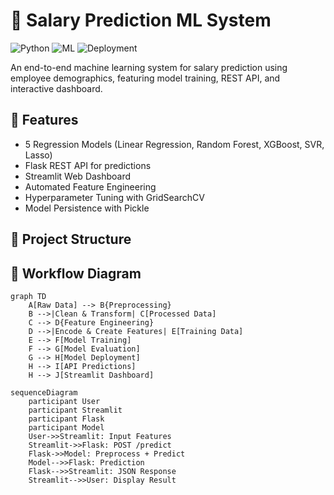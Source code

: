 # 💼 Salary Prediction ML System

![Python](https://img.shields.io/badge/Python-3.8%2B-blue)
![ML](https://img.shields.io/badge/Machine%20Learning-Supervised-orange)
![Deployment](https://img.shields.io/badge/Deployment-Flask%20%2B%20Streamlit-green)

An end-to-end machine learning system for salary prediction using employee demographics, featuring model training, REST API, and interactive dashboard.

## 🌟 Features
- 5 Regression Models (Linear Regression, Random Forest, XGBoost, SVR, Lasso)
- Flask REST API for predictions
- Streamlit Web Dashboard
- Automated Feature Engineering
- Hyperparameter Tuning with GridSearchCV
- Model Persistence with Pickle

## 📂 Project Structure

## 🔄 Workflow Diagram

```mermaid
graph TD
    A[Raw Data] --> B{Preprocessing}
    B -->|Clean & Transform| C[Processed Data]
    C --> D{Feature Engineering}
    D -->|Encode & Create Features| E[Training Data]
    E --> F[Model Training]
    F --> G[Model Evaluation]
    G --> H[Model Deployment]
    H --> I[API Predictions]
    H --> J[Streamlit Dashboard]

sequenceDiagram
    participant User
    participant Streamlit
    participant Flask
    participant Model
    User->>Streamlit: Input Features
    Streamlit->>Flask: POST /predict
    Flask->>Model: Preprocess + Predict
    Model-->>Flask: Prediction
    Flask-->>Streamlit: JSON Response
    Streamlit-->>User: Display Result
